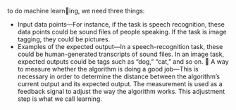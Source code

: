 to do machine learning, we need three things:
* Input data points—For instance, if the task is speech recognition, these data
points could be sound files of people speaking. If the task is image tagging,
they could be pictures.
* Examples of the expected output—In a speech-recognition task, these could be
human-generated transcripts of sound files. In an image task, expected outputs
could be tags such as “dog,” “cat,” and so on.
 A way to measure whether the algorithm is doing a good job—This is necessary in
order to determine the distance between the algorithm’s current output and
its expected output. The measurement is used as a feedback signal to adjust
the way the algorithm works. This adjustment step is what we call learning.